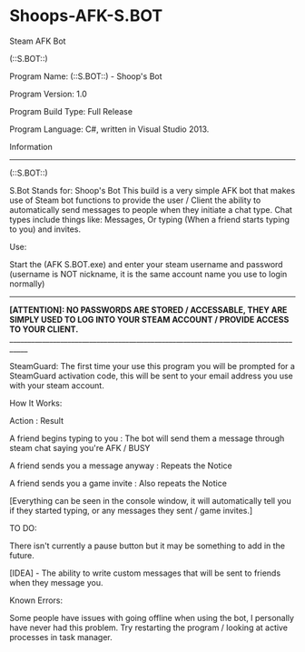 # Shoops-AFK-S.BOT
Steam AFK Bot

(::S.BOT::)

Program Name: (::S.BOT::) - Shoop's Bot

Program Version: 1.0

Program Build Type: Full Release

Program Language: C#, written in Visual Studio 2013.


Information
___________


(::S.BOT::)

S.Bot Stands for: Shoop's Bot
This build is a very simple AFK bot that makes use of Steam bot functions to provide the user / Client the ability to
automatically send messages to people when they initiate a chat type. Chat types include things like: Messages,
Or typing (When a friend starts typing to you) and invites.

Use:

Start the (AFK S.BOT.exe) and enter your steam username and password (username is NOT nickname, it is the same account
name you use to login normally)

___________________________________________________________________________________
<b>
[ATTENTION]: NO PASSWORDS ARE STORED / ACCESSABLE, THEY ARE SIMPLY USED TO LOG INTO
YOUR STEAM ACCOUNT / PROVIDE ACCESS TO YOUR CLIENT.
</b>
___________________________________________________________________________________

SteamGuard: The first time your use this program you will be prompted for a SteamGuard activation code, this will
be sent to your email address you use with your steam account.

How It Works:

Action : Result

A friend begins typing to you : The bot will send them a message through steam chat saying you're AFK / BUSY

A friend sends you a message anyway : Repeats the Notice

A friend sends you a game invite : Also repeats the Notice

[Everything can be seen in the console window, it will automatically tell you if they started typing,
or any messages they sent / game invites.]


TO DO:

There isn't currently a pause button but it may be something to add in the future.

[IDEA] - The ability to write custom messages that will be sent to friends when they message you.

Known Errors:

Some people have issues with going offline when using the bot, I personally have never had this problem. Try restarting the program / looking at active processes in task manager.
